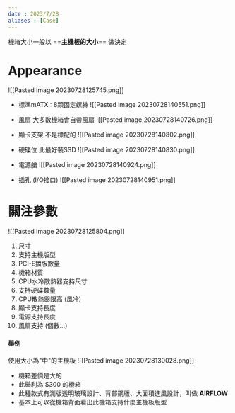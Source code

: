 ```yaml
---
date : 2023/7/28
aliases : [Case]
---
```


機箱大小一般以 ==**主機板的大小**== 做決定

# Appearance

![[Pasted image 20230728125745.png]]

* 標準mATX : 8顆固定螺絲
	![[Pasted image 20230728140551.png]]

* 風扇
	大多數機箱會自帶風扇
	![[Pasted image 20230728140726.png]]
	
* 顯卡支架
	不是標配的
	![[Pasted image 20230728140802.png]]

* 硬碟位
	此最好裝SSD
	![[Pasted image 20230728140830.png]]

* 電源艙
	![[Pasted image 20230728140924.png]]

* 插孔 (I/O接口)
	![[Pasted image 20230728140951.png]]

# 關注參數

![[Pasted image 20230728125804.png]]

1. 尺寸
2. 支持主機版型
3. PCI-E擋版數量
4. 機箱材質
5. CPU水冷散熱器支持尺寸
6. 支持硬碟數量
7. CPU散熱器限高 (風冷)
8. 顯卡支持長度
9. 電源支持長度
10. 風扇支持 (個數...)

#### 舉例 
使用大小為"中"的主機板
	![[Pasted image 20230728130028.png]]
	
 * 機箱差價是大的
 * 此舉利為 $300 的機箱
 * 此種款式有測版透明玻璃設計、背部鋼版、大面積進風設計，叫做 **AIRFLOW**
 * 基本上可以從機箱背面看出此機箱支持什麼主機板版型
	